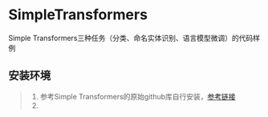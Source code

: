 # SimpleTransformers
Simple Transformers三种任务（分类、命名实体识别、语言模型微调）的代码样例

## 安装环境

> 1. 参考Simple Transformers的原始github库自行安装，[参考链接](https://github.com/ThilinaRajapakse/simpletransformers)
> 2. 
